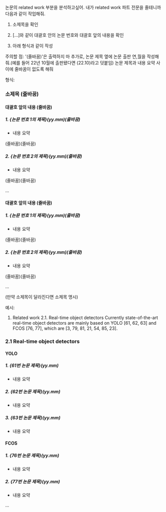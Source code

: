 논문의 related work 부분을 분석하고싶어. 내가 related work 파트 전문을  줄테니까 다음과 같이 작업해줘.

1. 소제목을 확인

2. [...]와 같이 대괄호 안의 논문 번호와 대괄호 앞의 내용을 확인

3. 아래 형식과 같이 작성

주의할 점:
'(줄바꿈)'은 출력하지 마
추가로, 논문 제목 옆에 논문 출판 연,월을 작성해줘.(예를 들어 22년 10월에 출판됐다면 (22.10)라고 덧붙임)
논문 제목과 내용 요약 사이에 줄바꿈이 없도록 해줘


형식:
### 소제목 (줄바꿈)

#### 대괄호 앞의 내용 (줄바꿈)

##### 1. {논문 번호 1의 제목}(yy.mm)(줄바꿈)
- 내용 요약

(줄바꿈)(줄바꿈)

##### 2. {논문 번호 2의 제목}(yy.mm)(줄바꿈)
- 내용 요약

(줄바꿈)(줄바꿈)

...

#### 대괄호 앞의 내용 (줄바꿈)

##### 1. {논문 번호 1의 제목}(yy.mm)(줄바꿈)
- 내용 요약

(줄바꿈)(줄바꿈)

##### 2. {논문 번호 2의 제목}(yy.mm)(줄바꿈)
- 내용 요약

(줄바꿈)(줄바꿈)

...

(만약 소제목이 달라진다면 소제목 명시)

예시:

1. Related work 2.1. Real-time object detectors Currently state-of-the-art real-time object detectors are mainly based on YOLO [61, 62, 63] and FCOS [76, 77], which are [3, 79, 81, 21, 54, 85, 23].

### 2.1 Real-time object detectors

#### YOLO

##### 1. {61번 논문 제목}(yy.mm)
- 내용 요약

##### 2. {62번 논문 제목}(yy.mm)
- 내용 요약

##### 3. {63번 논문 제목}(yy.mm)
- 내용 요약

#### FCOS

##### 1. {76번 논문 제목}(yy.mm)
- 내용 요약

##### 2. {77번 논문 제목}(yy.mm)
- 내용 요약

...
